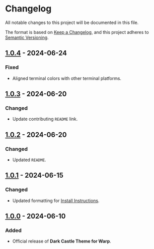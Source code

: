 # Changelog

All notable changes to this project will be documented in this file.

The format is based on [Keep a Changelog](https://keepachangelog.com/en/1.1.0/),
and this project adheres to [Semantic Versioning](https://semver.org/spec/v2.0.0.html).

## [1.0.4] - 2024-06-24

### Fixed

- Aligned terminal colors with other terminal platforms.

## [1.0.3] - 2024-06-20

### Changed

- Update contributing `README` link.

## [1.0.2] - 2024-06-20

### Changed

- Updated `README`.

## [1.0.1] - 2024-06-15

### Changed

- Updated formatting for [Install Instructions](../INSTALL.md).

## [1.0.0] - 2024-06-10

### Added

- Official release of **Dark Castle Theme for Warp**.

[1.0.4]: https://github.com/scottgriv/Dark-Castle-Warp/compare/v1.0.3...v1.0.4
[1.0.3]: https://github.com/scottgriv/Dark-Castle-Warp/compare/v1.0.2...v1.0.3
[1.0.2]: https://github.com/scottgriv/Dark-Castle-Warp/compare/v1.0.1...v1.0.2
[1.0.1]: https://github.com/scottgriv/Dark-Castle-Warp/compare/v1.0.0...v1.0.1
[1.0.0]: https://github.com/scottgriv/Dark-Castle-Warp/releases/tag/v1.0.0
